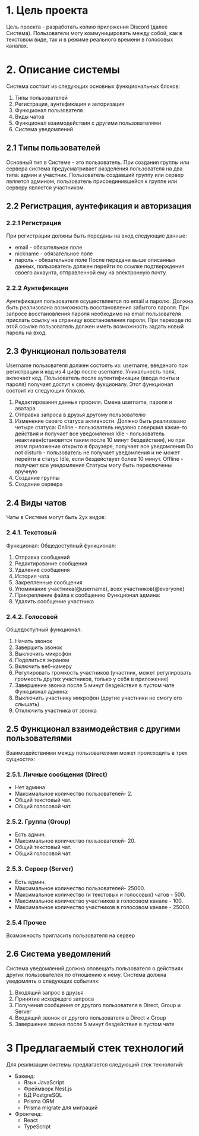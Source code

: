# 1. Цель проекта

Цель проекта - разработать копию приложения Discord (далее Система). Пользователи могу коммуницировать между собой, как
в текстовом виде, так и в режиме реального времени в голосовых каналах.

# 2. Описание системы

Система состоит из следующих основных функциональных блоков:

1. Типы пользователей
2. Регистрация, аунтефикация и авторизация
3. Функционал пользователя
4. Виды чатов
5. Функционал взаимодействия с другими пользователями
6. Система уведомлений

## 2.1 Типы пользователей

Основный тип в Системе - это пользователь. При создания группы или сервера система предусматривает разделения
пользователя на два типа: админ и участник. Пользователь создавший группу или сервер является админом, пользователь
присоединившейся к группе или серверу является участником.

## 2.2 Регистрация, аунтефикация и авторизация

### 2.2.1 Регистрация

При регистрации должны быть переданы на вход следующие данные:

- email - обязательное поле
- nickname - обязательное поле
- пароль - обязательное поле
  После передачи выше описанных данных, пользователь должен перейти по ссылке подтверждения своего аккаунта,
  отправленной ему на электронную почту.

### 2.2.2 Аунтефикация

Аунтефикация пользователя осуществляется по email и паролю. Должна быть реализована возможность восстановления забытого
пароля. При запросе восстановления пароля необходимо на email пользователя прислать ссылку на страницу восстановления
пароля.
При переходе по этой ссылке пользователь должен иметь возможность задать новый пароль на вход.

## 2.3 Функционал пользователя

Username пользователя должен состоять из: username, введеного при регистрации и код из 4 цифр после username.
Уникальность поля, включает код.
Пользователь после аутентификации (ввода почты и пароля) получает доступ к своему фукционалу. Этот функционал состоит из
следующих блоков.

1. Редактирования данных профиля. Смена username, пароля и аватара
2. Отправка запроса в друзья другому пользователю
3. Изменение своего статуса активности. Должно быть реализовано четыре статуса:
   Online - пользователь недавно совершил какие-то действия и получает все уведомления
   Idle - пользователь неактивен(становится таким после 10 минут бездействия), но при этом приложение открыто в
   браузере, получает все уведомления
   Do not disturb - пользователь не получает уведомления и не может перейти в статус Idle, если бездействует более 10
   минут.
   Offline - получает все уведомления
   Статусы могу быть переключены вручную
4. Создание группы
5. Создание сервера

## 2.4 Виды чатов

Чаты в Системе могут быть 2ух видов:

### 2.4.1. Текстовый

Функционал:
Общедоступный функционал:

1. Отправка сообщений
2. Редактирование сообщения
3. Удаление сообщения
4. История чата
5. Закрепленные сообщения
6. Упоминание участника(@username), всех участников(@everyone)
7. Прикрепление файла к сообщению
   Функционал админа:
1. Удалить сообщение участника

### 2.4.2. Голосовой

Общедоступный функционал:

1. Начать звонок
2. Завершить звонок
3. Выключить микрофон
4. Поделиться экраном
5. Включить веб-камеру
6. Регулировать громкость участников (участник, может регулировать громкость других участников, только у себя в
   приложение)
7. Завершение звонка после 5 минут бездействия в пустом чате
   Функционал админа:
1. Выключить участнику микрофон (другие участники не смогу его слышать)
2. Отключить участника от звонка

## 2.5 Функционал взаимодействия с другими пользователями

Взаимодействиями между пользователями может происходить в трех сущностях:

### 2.5.1. Личные сообщения (Direct)

- Нет админа
- Максимальное количество пользователей- 2.
- Общий текстовый чат.
- Общий голосовой чат.

### 2.5.2. Группа (Group)

- Есть админ.
- Максимальное количество пользователей- 20.
- Общий текстовый чат.
- Общий голосовой чат.

### 2.5.3. Сервер (Server)

- Есть админ.
- Максимальное количество пользователей- 25000.
- Максимальное количество (и текстовых и голосовых) чатов - 500.
- Максимальное количество участников в голосовом канале - 100.
- Максимальное количество участников в голосовом канале - 25000.

### 2.5.4 Прочее

Возможность пригласить пользователя на сервер

## 2.6 Система уведомлений

Система уведомлений должна оповещать пользователя о действиях других пользователей по отношению к нему.
Система должна уведомлять о следующих событиях:

1. Входящий запрос в друзья
2. Принятие исходящего запроса
3. Получения сообщения от другого пользователя в Direct, Group и Server
4. Входящий звонок от другого пользователя в Direct и Group
5. Завершение звонка после 5 минут бездействия в пустом чате

# 3 Предлагаемый стек технологий

Для реализации системы предлагается следующий стек технологий:

* Бэкенд:
    - Язык JavaScript
    - Фреймворк Nest.js
    - БД PostgreSQL
    - Prisma ORM
    - Prisma migrate для миграций
* Фронтенд:
    - React
    - TypeScript
